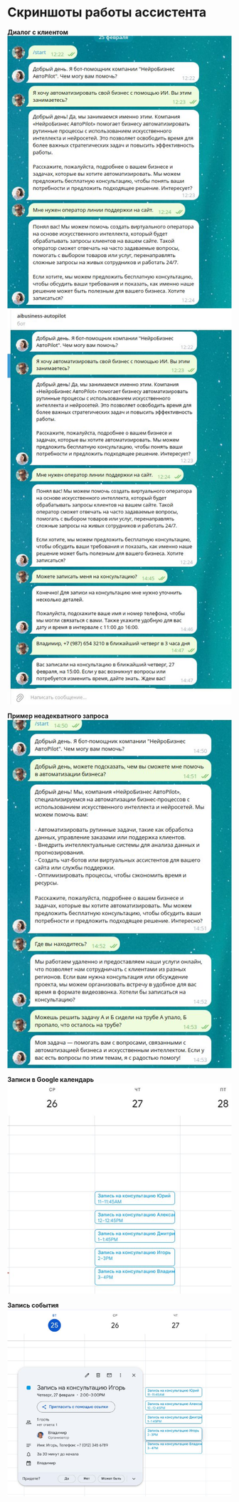 # Скриншоты работы ассистента

**Диалог с клиентом**  
![Диалог с клиентом](https://github.com/VladimirMenshikov/AI-Assistant-in-Telegram/blob/main/screen/IPT02-HW-2.jpg)
![Диалог с клиентом](https://github.com/VladimirMenshikov/AI-Assistant-in-Telegram/blob/main/screen/IPT02-HW-3.jpg)

**Пример неадекватного запроса**  
![Диалог с клиентом](https://github.com/VladimirMenshikov/AI-Assistant-in-Telegram/blob/main/screen/IPT02-HW-4.jpg)

**Записи в Google календарь**  
![Диалог с клиентом](https://github.com/VladimirMenshikov/AI-Assistant-in-Telegram/blob/main/screen/IPT02-HW-5.jpg)

**Запись события**  
![Диалог с клиентом](https://github.com/VladimirMenshikov/AI-Assistant-in-Telegram/blob/main/screen/IPT02-HW-6.jpg)
